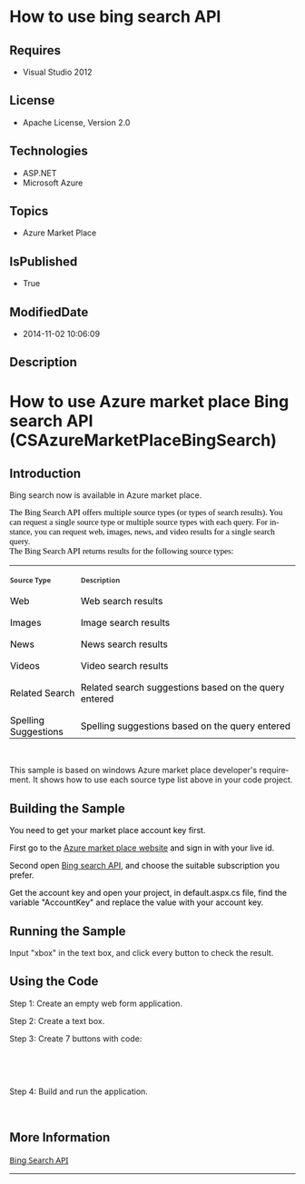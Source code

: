 # How to use bing search API
## Requires
* Visual Studio 2012
## License
* Apache License, Version 2.0
## Technologies
* ASP.NET
* Microsoft Azure
## Topics
* Azure Market Place
## IsPublished
* True
## ModifiedDate
* 2014-11-02 10:06:09
## Description

<h1><span lang="EN-US">How to use </span><span lang="EN-US">Azure market place</span><span lang="EN-US">
</span><span lang="EN-US">Bing search API</span><span lang="EN-US"> (</span><span lang="EN-US">CSAzureMarketPlaceBingSearch</span><span lang="EN-US">)</span></h1>
<h2><span lang="EN-US">Introduction </span></h2>
<p class="Normal"><span lang="EN-US">Bing search now is available in Azure market place.
</span></p>
<p style="margin-bottom:12.0pt"><span lang="EN-US" style="font-size:11.0pt; font-family:&quot;Calibri&quot;,&quot;sans-serif&quot;; color:black">The Bing Search API offers multiple source types (or types of search results). You can request a single source type or multiple source
 types with each query. For instance, you can request web, images, news, and video results for a single search query.<br>
The Bing Search API returns results for the following source types: </span></p>
<table class="MsoNormalTable" border="0" cellpadding="0">
<tbody>
<tr>
<td width="123" style="width:91.9pt; padding:.75pt .75pt .75pt .75pt">
<p class="MsoNormal" style="margin-bottom:.0001pt; line-height:normal"><strong><span lang="EN-US" style="font-size:9.0pt; font-family:&quot;Segoe UI&quot;,&quot;sans-serif&quot;; color:#333333">Source Type</span></strong><span lang="EN-US" style="font-size:9.0pt; font-family:&quot;Segoe UI&quot;,&quot;sans-serif&quot;; color:#333333">
</span></p>
</td>
<td style="padding:.75pt .75pt .75pt .75pt">
<p class="MsoNormal" style="margin-bottom:.0001pt; line-height:normal"><strong><span lang="EN-US" style="font-size:9.0pt; font-family:&quot;Segoe UI&quot;,&quot;sans-serif&quot;; color:#333333">Description</span></strong><span lang="EN-US" style="font-size:9.0pt; font-family:&quot;Segoe UI&quot;,&quot;sans-serif&quot;; color:#333333">
</span></p>
</td>
</tr>
<tr>
<td style="padding:.75pt .75pt .75pt .75pt">
<p class="MsoNormal" style="margin-bottom:.0001pt; line-height:normal"><span lang="EN-US" style="color:black">Web</span><span lang="EN-US" style="font-size:9.0pt; font-family:&quot;Segoe UI&quot;,&quot;sans-serif&quot;; color:#333333">
</span></p>
</td>
<td style="padding:.75pt .75pt .75pt .75pt">
<p class="MsoNormal" style="margin-bottom:.0001pt; line-height:normal"><span lang="EN-US" style="color:black">Web search results
</span></p>
</td>
</tr>
<tr>
<td style="padding:.75pt .75pt .75pt .75pt">
<p class="MsoNormal" style="margin-bottom:.0001pt; line-height:normal"><span lang="EN-US" style="color:black">Images
</span></p>
</td>
<td style="padding:.75pt .75pt .75pt .75pt">
<p class="MsoNormal" style="margin-bottom:.0001pt; line-height:normal"><span lang="EN-US" style="color:black">Image search results
</span></p>
</td>
</tr>
<tr>
<td style="padding:.75pt .75pt .75pt .75pt">
<p class="MsoNormal" style="margin-bottom:.0001pt; line-height:normal"><span lang="EN-US" style="color:black">News
</span></p>
</td>
<td style="padding:.75pt .75pt .75pt .75pt">
<p class="MsoNormal" style="margin-bottom:.0001pt; line-height:normal"><span lang="EN-US" style="color:black">News search results
</span></p>
</td>
</tr>
<tr>
<td style="padding:.75pt .75pt .75pt .75pt">
<p class="MsoNormal" style="margin-bottom:.0001pt; line-height:normal"><span lang="EN-US" style="color:black">Videos
</span></p>
</td>
<td style="padding:.75pt .75pt .75pt .75pt">
<p class="MsoNormal" style="margin-bottom:.0001pt; line-height:normal"><span lang="EN-US" style="color:black">Video search results
</span></p>
</td>
</tr>
<tr>
<td style="padding:.75pt .75pt .75pt .75pt">
<p class="MsoNormal" style="margin-bottom:.0001pt; line-height:normal"><span lang="EN-US" style="color:black">Related Search
</span></p>
</td>
<td style="padding:.75pt .75pt .75pt .75pt">
<p class="MsoNormal" style="margin-bottom:.0001pt; line-height:normal"><span lang="EN-US" style="color:black">Related search suggestions based on the query entered
</span></p>
</td>
</tr>
<tr>
<td style="padding:.75pt .75pt .75pt .75pt">
<p class="MsoNormal" style="margin-bottom:.0001pt; line-height:normal"><span lang="EN-US" style="color:black">Spelling Suggestions
</span></p>
</td>
<td style="padding:.75pt .75pt .75pt .75pt">
<p class="MsoNormal" style="margin-bottom:.0001pt; line-height:normal"><span lang="EN-US" style="color:black">Spelling suggestions based on the query entered
</span></p>
</td>
</tr>
</tbody>
</table>
<p class="Normal"><span lang="EN-US">&nbsp;</span></p>
<p class="Normal"><span lang="EN-US">This sample is based on windows Azure market place developer's requirement. It shows how to use each source type list above in your code project.
</span></p>
<h2><span lang="EN-US">Building the Sample </span></h2>
<p class="MsoNormal"><span lang="EN-US" style="color:black">You need to get your market place account key first.
</span></p>
<p class="MsoNormal"><span lang="EN-US" style="color:black">First go to the <a href="https://datamarket.azure.com/">
Azure market place website</a> and sign in with your live id. </span></p>
<p class="MsoNormal"><span lang="EN-US" style="color:black">Second open <a href="https://datamarket.azure.com/dataset/bing/search">
Bing search API</a>, and choose the suitable subscription you prefer. </span></p>
<p class="MsoNormal"><span lang="EN-US" style="color:black">Get the account key and open your project, in default.aspx.cs file, find the variable &quot;AccountKey&quot; and replace the value with your account key.
</span></p>
<h2><span lang="EN-US">Running the Sample</span></h2>
<p class="MsoNormal"><span lang="EN-US">Input &quot;xbox&quot; in the text box, and click every button to check the result.
</span></p>
<h2><span lang="EN-US">Using the Code</span></h2>
<p class="MsoNormal"><span lang="EN-US">Step 1: </span><span lang="EN-US">Create an empty web form application</span><span lang="EN-US">.</span></p>
<p class="MsoNormal"><span lang="EN-US">Step 2:</span><span lang="EN-US"> Create a text box.
</span></p>
<p class="MsoNormal"><span lang="EN-US">Step 3: Create 7 buttons with code: </span>
</p>
<p class="MsoNormal"><span lang="EN-US">&nbsp;</span></p>
<p class="MsoNormal"><span lang="EN-US">&nbsp;</span></p>
<p class="MsoNormal"><span lang="EN-US">Step 4: Build and run the application. </span>
</p>
<p class="MsoNormal"><span lang="EN-US">&nbsp;</span></p>
<h2><span lang="EN-US">More Information</span><span lang="EN-US"> </span></h2>
<p class="MsoNormal"><span lang="EN-US" style="font-family:&quot;Segoe UI&quot;,&quot;sans-serif&quot;; color:#333333"><a href="http://datamarket.azure.com/dataset/bing/search">Bing Search API</a></span></p>
<hr>
<div><a href="http://go.microsoft.com/?linkid=9759640" style="margin-top:3px"><img src="http://bit.ly/onecodelogo" alt="">
</a></div>
